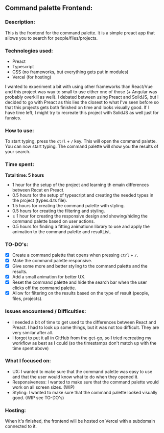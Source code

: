 ## Command palette Frontend:

### Description:
This is the frontend for the command palette. It is a simple preact app that allows you to search for people/files/projects.

### Technologies used:
- Preact
- Typescript
- CSS (no frameworks, but everything gets put in modules)
- Vercel (for hosting)

I wanted to experiment a bit with using other frameworks than React/Vue and this project was way to small to use either one of those (+ Angular was probably overkill as well).
I debated between using Preact and SolidJS, but I decided to go with Preact as this lies the closest to what I've seen before so that this projects gets both finished on time and looks visually good.
If I have time left, I might try to recreate this project with SolidJS as well just for funsies.

### How to use:
To start typing, press the `ctrl` + `/` key. This will open the command palette. You can now start typing. The command palette will show you the results of your search.

### Time spent:
**Total time: 5 hours**
- 1 hour for the setup of the project and learning th emain differences between Recat en Preact.
- 0.5 hours for the setup of typescript and creating the needed types in the project (types.d.ts file).
- 1.5 hours for creating the command palette with styling.
- 0.5 hours for creating the filtering and styling.
- ± 1 hour for creating the responsive design and showing/hiding the command palette based on user actions.
- 0.5 hours for finding a fitting animationn library to use and apply the animation to the command palette and resultList.

### TO-DO's:
- [x] Create a command palette that opens when pressing `ctrl` + `/`.
- [x] Make the command palette responsive.
- [x] Give some more and better styling to the command palette and the results.
- [x] Add a small animation for better UX.
- [x] Reset the command palette and hide the search bar when the user clicks off the command palette.
- [x] Allow for filtering on the results based on the type of result (people, files, projects).

### Issues encountered / Difficulties:
- I needed a bit of time to get used to the differences between React and Preact. I had to look up some things, but it was not too difficult. They are very similar after all.
- I forgot to put it all in GitHub from the get-go, so I tried recreating my workflow as best as I could (so the timestamps don't match up with the time spent above)

### What I focused on:
- UX: I wanted to make sure that the command palette was easy to use and that the user would know what to do when they opened it.
- Responsiveness: I wanted to make sure that the command palette would work on all screen sizes. (WIP)
- Styling: I wanted to make sure that the command palette looked visually good. (WIP see TO-DO's)

### Hosting:
When it's finished, the frontend will be hosted on Vercel with a subdomain connected to it.

